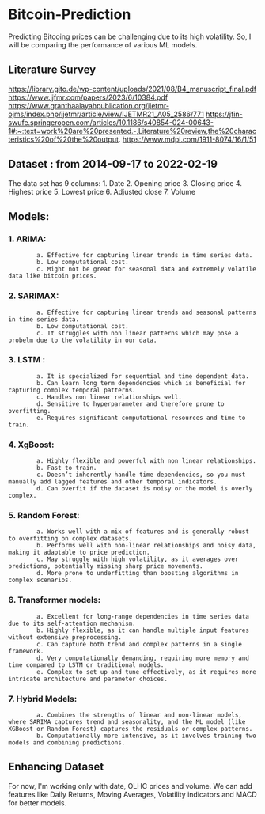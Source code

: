 # Bitcoin-Prediction

Predicting Bitcoing prices can be challenging due to its high volatility. So, I will be comparing the performance of various ML models.

## Literature Survey

https://library.gito.de/wp-content/uploads/2021/08/B4_manuscript_final.pdf
https://www.ijfmr.com/papers/2023/6/10384.pdf
https://www.granthaalayahpublication.org/ijetmr-ojms/index.php/ijetmr/article/view/IJETMR21_A05_2586/771
https://jfin-swufe.springeropen.com/articles/10.1186/s40854-024-00643-1#:~:text=work%20are%20presented.-,Literature%20review,the%20characteristics%20of%20the%20output.
https://www.mdpi.com/1911-8074/16/1/51

## Dataset : from 2014-09-17  to  2022-02-19

The data set has 9 columns:
      1. Date
      2. Opening price
      3. Closing price
      4. Highest price
      5. Lowest price
      6. Adjusted close
      7. Volume

## Models:
###      1. ARIMA:
            a. Effective for capturing linear trends in time series data.
            b. Low computational cost.
            c. Might not be great for seasonal data and extremely volatile data like bitcoin prices.
###      2. SARIMAX:
            a. Effective for capturing linear trends and seasonal patterns in time series data.
            b. Low computational cost.
            c. It struggles with non linear patterns which may pose a probelm due to the volatility in our data.
###      3. LSTM :
            a. It is specialized for sequential and time dependent data.
            b. Can learn long term dependencies which is beneficial for capturing complex temporal patterns.
            c. Handles non linear relationships well.
            d. Sensitive to hyperparameter and therefore prone to overfitting.
            e. Requires significant computational resources and time to train.
###      4. XgBoost:
            a. Highly flexible and powerful with non linear relationships.
            b. Fast to train.
            c. Doesn’t inherently handle time dependencies, so you must manually add lagged features and other temporal indicators.
            d. Can overfit if the dataset is noisy or the model is overly complex.
###      5. Random Forest:
            a. Works well with a mix of features and is generally robust to overfitting on complex datasets.
            b. Performs well with non-linear relationships and noisy data, making it adaptable to price prediction.
            c. May struggle with high volatility, as it averages over predictions, potentially missing sharp price movements.
            d. More prone to underfitting than boosting algorithms in complex scenarios.
###      6. Transformer models:
            a. Excellent for long-range dependencies in time series data due to its self-attention mechanism.
            b. Highly flexible, as it can handle multiple input features without extensive preprocessing.
            c. Can capture both trend and complex patterns in a single framework.
            d. Very computationally demanding, requiring more memory and time compared to LSTM or traditional models.
            e. Complex to set up and tune effectively, as it requires more intricate architecture and parameter choices.
###      7. Hybrid Models: 
            a. Combines the strengths of linear and non-linear models, where SARIMA captures trend and seasonality, and the ML model (like XGBoost or Random Forest) captures the residuals or complex patterns.
            b. Computationally more intensive, as it involves training two models and combining predictions.

## Enhancing Dataset

For now, I'm working only with date, OLHC prices and volume. We can add features like Daily Returns, Moving Averages, Volatility indicators and MACD for better models. 
